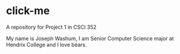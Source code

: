 # click-me
A repository for Project 1 in CSCI 352

My name is Joseph Washum, I am Senior Computer Science major at Hendrix College and I love bears.
